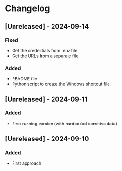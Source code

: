 # Changelog

## [Unreleased] - 2024-09-14

### Fixed
- Get the credentials from .env file
- Get the URLs from a separate file

### Added
- README file
- Python script to create the Windows shortcut file.

## [Unreleased] - 2024-09-11
### Added
- First running version (with hardcoded sensitive data)

## [Unreleased] - 2024-09-10
### Added
- First approach